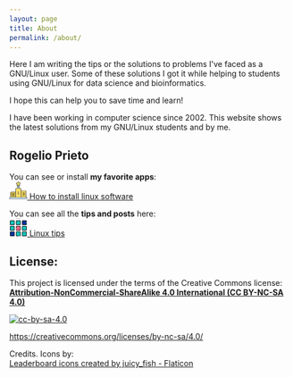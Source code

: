 ```yaml
---
layout: page
title: About
permalink: /about/
---
```



Here I am writing the tips or the solutions to problems I've faced as a GNU/Linux user. Some of these solutions I got it while helping to students using GNU/Linux for data science and bioinformatics.

I hope this can help you to save time and learn!

I have been working in computer science since 2002. This website shows the latest solutions from my GNU/Linux  students and by me.

## Rogelio Prieto




You can see or install **my favorite apps**:\
[![winner-icon](https://raw.githubusercontent.com/rogelioprieto/linux-tips/master/assets/icons/competition-32px.png) How to install linux software](https://rogelioprieto.github.io/linux-tips/linux/2021/05/05/how-to-install-linux-software.html)


You can see all the **tips and posts** here:\
[![apps-icon](https://raw.githubusercontent.com/rogelioprieto/linux-tips/master/assets/icons/menu-32px.png) Linux tips](https://rogelioprieto.github.io/linux-tips/)


## License:

This project is licensed under the terms of the Creative Commons license:\
[**Attribution-NonCommercial-ShareAlike 4.0 International (CC BY-NC-SA 4.0)**](https://creativecommons.org/licenses/by-nc-sa/4.0/)

[![cc-by-sa-4.0](https://mirrors.creativecommons.org/presskit/buttons/88x31/svg/by-nc-sa.svg)](https://creativecommons.org/licenses/by-nc-sa/4.0/)

<https://creativecommons.org/licenses/by-nc-sa/4.0/>


Credits. Icons by:\
[Leaderboard icons created by juicy_fish - Flaticon](https://www.flaticon.com/free-icons/leaderboard)
